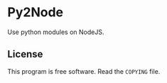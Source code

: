 Py2Node
=======
Use python modules on NodeJS.

License
-------
This program is free software. Read the ``COPYING`` file.
